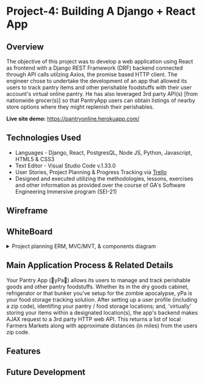 # Project-4: Building A Django + React App


## Overview

The objective of this project was to develop a web application using React as frontend with a Django REST Framework (DRF) backend connected through API calls utilzing Axios, the promise based HTTP client.  The engineer chose to undertake the development of an app that allowed its users to track pantry items and other perishable foodstuffs with their user account's virtual online pantry.  He has also leveraged 3rd party API(s) [from nationwide grocer(s)] so that PantryApp users can obtain listings of nearby store options where they might replenish their perishables.

**Live site demo:** <https://pantryonline.herokuapp.com/>
 

## Technologies Used

* Languages - Django, React, PostgresQL, Node JS, Python, Javascript, HTML5 & CSS3 
* Text Editor - Visual Studio Code v.1.33.0
* User Stories, Project Planning & Progress Tracking via [Trello](https://trello.com/invite/b/rqzYDFKM/ab03c2665926a2479292125a4afa5c5c/ga-sei-21-project-4)
* Designed and executed utilizing the methodologies, lessons, exercises and other information as provided over the course of GA's Software Engineering Immersive program (SEI-21) 

## Wireframe


## WhiteBoard
<details>
<summary>Project planning ERM, MVC/MVT, & components diagram</summary> 
![Image](planning/p4-whiteboard3.png)
![Image](planning/p4-whiteboard1.png)
![Image](planning/p4-whiteboard2.png)
</details>


## Main Application Process & Related Details
Your Pantry App (🍞yPa🥛) allows its users to manage and track perishable goods and other pantry foodstuffs.  Whether its in the dry goods cabinet, refrigerator or that bunker you've setup for the zombie apocalypse, yPa is your food storage tracking solution.  After setting up a user profile (including a zip code), identifing your pantry / food storage locations; and, 'virtually' storing your items within a designated location(s), the app's backend makes AJAX request to a 3rd party HTTP web API.  This returns a list of local Farmers Markets along with approximate distances (in miles) from the users zip code.

## Features


## Future Development